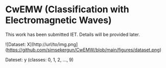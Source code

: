 # CwEMW (Classification with Electromagnetic Waves)

This work has been submitted IET.
Details will be provided later. 

![Dataset: X](http://url/to/img.png](https://github.com/simsekergun/CwEMW/blob/main/figures/dataset.png)

Dateset: y (classes: 0, 1, 2, ..., 9)
